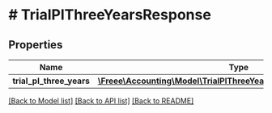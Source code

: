# # TrialPlThreeYearsResponse

## Properties

Name | Type | Description | Notes
------------ | ------------- | ------------- | -------------
**trial_pl_three_years** | [**\Freee\Accounting\Model\TrialPlThreeYearsResponseTrialPlThreeYears**](TrialPlThreeYearsResponseTrialPlThreeYears.md) |  | 

[[Back to Model list]](../../README.md#documentation-for-models) [[Back to API list]](../../README.md#documentation-for-api-endpoints) [[Back to README]](../../README.md)


